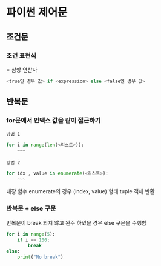 # 파이썬 제어문

## 조건문

### 조건 표현식

 = 삼항 연산자

```python
<true인 경우 값> if <expression> else <false인 경우 값>
```

## 반복문
### for문에서 인덱스 값을 같이 접근하기

`방법 1`

```python
for i in range(len(<리스트>)):
    ~~~
```

`방법 2`

```python
for idx , value in enumerate(<리스트>):
    ~~~
```

내장 함수 enumerate의 경우 (index, value) 형태 tuple 객체 반환



###  반복문 + else 구문

 반복문이 break 되지 않고 완주 하였을 경우 else 구문을 수행함

```python
for i in range(5):
    if i == 100:
        break
else:
    print("No break")
```

